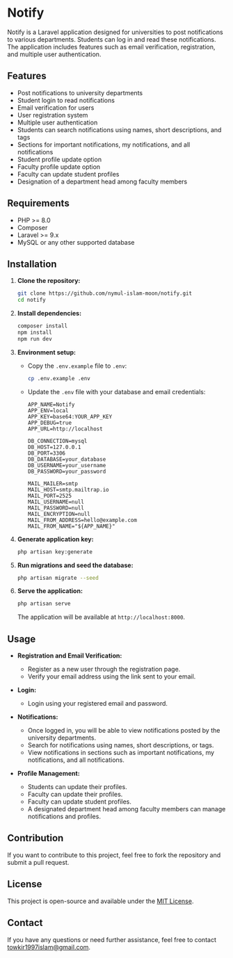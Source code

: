 # Notify

Notify is a Laravel application designed for universities to post notifications to various departments. Students can log in and read these notifications. The application includes features such as email verification, registration, and multiple user authentication.

## Features

- Post notifications to university departments
- Student login to read notifications
- Email verification for users
- User registration system
- Multiple user authentication
- Students can search notifications using names, short descriptions, and tags
- Sections for important notifications, my notifications, and all notifications
- Student profile update option
- Faculty profile update option
- Faculty can update student profiles
- Designation of a department head among faculty members

## Requirements

- PHP >= 8.0
- Composer
- Laravel >= 9.x
- MySQL or any other supported database

## Installation

1. **Clone the repository:**
    ```bash
    git clone https://github.com/nymul-islam-moon/notify.git
    cd notify
    ```

2. **Install dependencies:**
    ```bash
    composer install
    npm install
    npm run dev
    ```

3. **Environment setup:**
    - Copy the `.env.example` file to `.env`:
      ```bash
      cp .env.example .env
      ```
    - Update the `.env` file with your database and email credentials:
      ```
      APP_NAME=Notify
      APP_ENV=local
      APP_KEY=base64:YOUR_APP_KEY
      APP_DEBUG=true
      APP_URL=http://localhost

      DB_CONNECTION=mysql
      DB_HOST=127.0.0.1
      DB_PORT=3306
      DB_DATABASE=your_database
      DB_USERNAME=your_username
      DB_PASSWORD=your_password

      MAIL_MAILER=smtp
      MAIL_HOST=smtp.mailtrap.io
      MAIL_PORT=2525
      MAIL_USERNAME=null
      MAIL_PASSWORD=null
      MAIL_ENCRYPTION=null
      MAIL_FROM_ADDRESS=hello@example.com
      MAIL_FROM_NAME="${APP_NAME}"
      ```

4. **Generate application key:**
    ```bash
    php artisan key:generate
    ```

5. **Run migrations and seed the database:**
    ```bash
    php artisan migrate --seed
    ```

6. **Serve the application:**
    ```bash
    php artisan serve
    ```

    The application will be available at `http://localhost:8000`.

## Usage

- **Registration and Email Verification:**
  - Register as a new user through the registration page.
  - Verify your email address using the link sent to your email.

- **Login:**
  - Login using your registered email and password.

- **Notifications:**
  - Once logged in, you will be able to view notifications posted by the university departments.
  - Search for notifications using names, short descriptions, or tags.
  - View notifications in sections such as important notifications, my notifications, and all notifications.

- **Profile Management:**
  - Students can update their profiles.
  - Faculty can update their profiles.
  - Faculty can update student profiles.
  - A designated department head among faculty members can manage notifications and profiles.

## Contribution

If you want to contribute to this project, feel free to fork the repository and submit a pull request.

## License

This project is open-source and available under the [MIT License](LICENSE).

## Contact

If you have any questions or need further assistance, feel free to contact [towkir1997islam@gmail.com](mailto:towkir1997islam@gmail.com).
